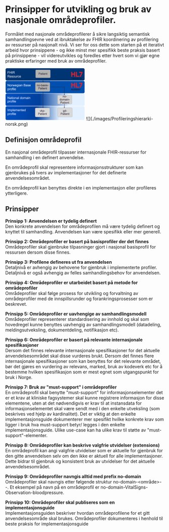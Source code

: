 # Prinsipper for utvikling og bruk av nasjonale områdeprofiler. 

Formålet med nasjonale områdeprofilerer å sikre langsiktig semantisk samhandlingsevne ved at ibruktakelse av FHIR koordinering av profilering av ressurser på nasjonalt nivå. 
Vi ser for oss dette som starten på et iterativt arbeid hvor prinsippene - og ikke minst mer spesifikk beste praksis basert på prinsippene -  vil videreutvikles og foredles etter hvert som vi gjør egne praktiske erfaringer med bruk av områdeprofiler. 

<img src="https://raw.githubusercontent.com/HL7Norway/basisprofiler-r4/master/Images/profilering-hierarki.PNG" alt="Hierarki FHIR-profiler i Norge" width="50%" />
![](./images/Profileringshierarki-norsk.png)

## Definisjon områdeprofil

En nasjonal områdeprofil tilpasser internasjonale FHIR-ressurser for samhandling i en definert anvendelse. 

En områdeprofil skal representere informasjonsstrukturer som kan gjenbrukes på tvers av implementasjoner for det definerte anvendelsesområdet. 

En områdeprofil kan benyttes direkte i en implementasjon eller profileres ytterligere.  

## Prinsipper

**Prinsipp 1: Anvendelsen er tydelig definert**  
Den konkrete anvendelsen for områdeprofilen må være tydelig definert og knyttet til samhandling. Anvendelsen kan være spesifikk eller mer generell. 

**Prinsipp 2: Områdeprofiler er basert på basisprofiler der det finnes**    
Områdeprofiler skal gjenbruke tilpasninger gjort i  nasjonal basisprofil for ressursen dersom disse finnes. 

**Prinsipp 3: Profilene defineres ut fra anvendelsen**  
Detaljnivå er avhengig av behovene for gjenbruk i implementerte profiler. Detaljnivå er også avhengig av felles samhandlingsbehov for anvendelsen. 

**Prinsipp 4: Områdeprofiler er utarbeidet basert på metode for områdeprofiler**  
Områdeprofiler skal følge prosess for utvikling og forvaltning av områdeprofiler med de  innspillsrunder og forankringsprosesser som er beskrevet. 

**Prinsipp 5: Områdeprofiler er uavhengige av samhandlingsmodell**  
Områdeprofiler representerer standardisering av innhold og skal som hovedregel kunne benyttes uavhengig av samhandlingsmodell  (datadeling, meldingsutveksling, dokumentdeling, notifikasjon etc).

**Prinsipp 6: Områdeprofiler er basert på  relevante internasjonale spesifikasjoner**    
Dersom det finnes relevante internasjonale spesifikasjoner for det aktuelle anvendelsesområdet skal disse vurderes brukt. Dersom det finnes flere internasjonale spesifikasjoner som kan benyttes for det relevante området, bør det gjøres en vurdering av relevans, marked, bruk av kodeverk etc for å bestemme  hvilken spesifikasjon som er mest egnet som utgangspunkt for bruk i Norge.

**Prinsipp 7: Bruk av "must-support" i områdeprofiler**  
En områdeprofil skal benytte "must-support" for informasjonselementer det er et krav at kliniske fagsystemer skal kunne registrere informasjon for disse elementene, uten at det nødvendigvis er krav til at instansdata for informasjonselementet skal være sendt med i den enkelte utveksling (som beskrives ved hjelp av kardinalitet). Det er viktig at den enkelte implementasjonsguide dokumenterer mer spesifikt hvilke konkrete krav som ligger i bruk  hva must-support betyr/ legges  i den enkelte implementasjonsguide. Ulike use-case kan ha ulike krav til støtte av "must-support"-elementer. 

**Prinsipp 8: Områdeprofiler kan beskrive valgfrie utvidelser (extensions)**  
En områdeprofil kan angi valgfrie utvidelser som er  aktuelle for gjenbruk for den gitte anvendelsen selv om den  ikke er aktuell for alle implementasjoner. Dette bidrar  til gjenbruk og konsistent bruk av utvidelser for det aktuelle anvendelsesområdet.

**Prinsipp 9: Områdeprofiler navngis alltid med prefix no-domain**  
Områdeprofiler skal navngis etter følgende struktur no-domain-<område>-<ressurs>-<kvalifikator>. Et eksempel på navn på en områdeprofil er no-domain-VitalSigns-Observation-bloodpressure. 

**Prinsipp 10: Områdeprofiler skal publiseres som en implementasjonsguide**  
Implementasjonsguiden beskriver hvordan områdeprofilene for et gitt anvendelsesområde skal brukes. Områdeprofiler dokumenteres i henhold til beste praksis for implementasjonsguide
